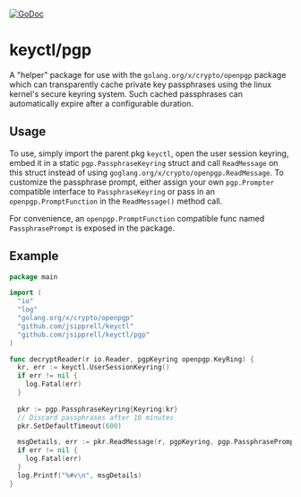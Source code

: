[![GoDoc](https://godoc.org/github.com/jsipprell/keyctl/pgp?status.svg)](https://godoc.org/github.com/jsipprell/keyctl/pgp)

# keyctl/pgp

A "helper" package for use with the `golang.org/x/crypto/openpgp` package which can transparently cache private key passphrases using the
linux kernel's secure keyring system. Such cached passphrases can automatically expire after a configurable duration.

## Usage

To use, simply import the parent pkg `keyctl`, open the user session keyring, embed it in a static `pgp.PassphraseKeyring` struct and call
`ReadMessage` on this struct instead of using `goglang.org/x/crypto/openpgp.ReadMessage`. To customize the passphrase prompt, either
assign your own `pgp.Prompter` compatible interface to `PassphraseKeyring` or pass in an `openpgp.PromptFunction` in the `ReadMessage()`
method call.

For convenience, an `openpgp.PromptFunction` compatible func named `PassphrasePrompt` is exposed in the package.

## Example

```go
package main

import (
  "io"
  "log"
  "golang.org/x/crypto/openpgp"
  "github.com/jsipprell/keyctl"
  "github.com/jsipprell/keyctl/pgp"
)

func decryptReader(r io.Reader, pgpKeyring openpgp.KeyRing) {
  kr, err := keyctl.UserSessionKeyring()
  if err != nil {
    log.Fatal(err)
  }
  
  pkr := pgp.PassphraseKeyring{Keyring:kr}
  // Discard passphrases after 10 minutes
  pkr.SetDefaultTimeout(600)

  msgDetails, err := pkr.ReadMessage(r, pgpKeyring, pgp.PassphrasePrompt, nil)
  if err != nil {
    log.Fatal(err)
  }
  log.Printf("%#v\n", msgDetails)
}
